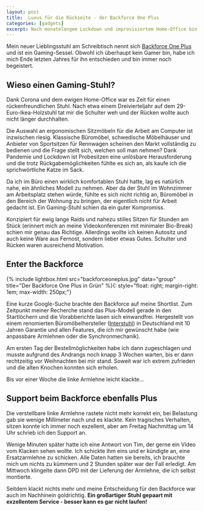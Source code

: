 ```yaml
---
layout: post
title:  Luxus für die Rückseite - der Backforce One Plus
categories: [gadgets]
excerpt: Nach monatelangem Lockdown und improvisiertem Home-Office bin ich vom hölzernen Küchenstuhl auf den Gamingchair Backforce One+ umgestiegen und bin jetzt Fan.
---
```


Mein neuer Lieblingsstuhl am Schreibtisch nennt sich [Backforce One Plus](https://www.backforce.gg/) und ist ein Gaming-Sessel. Obwohl ich überhaupt kein Gamer bin, habe ich mich Ende letzten Jahres für ihn entschieden und bin immer noch begeistert.

## Wieso einen Gaming-Stuhl?

Dank Corona und dem ewigen Home-Office war es Zeit für einen rückenfreundlichen Stuhl. Nach etwa einem Dreivierteljahr auf dem 29-Euro-Ikea-Holzstuhl tat mir die Schulter weh und der Rücken wollte auch nicht länger durchhalten.

Die Auswahl an ergonomischen Sitzmöbeln für die Arbeit am Computer ist inzwischen riesig. Klassische Büromöbel, schwedische Möbelhäuser und Anbieter von Sportsitzen für Rennwagen scheinen den Markt vollständig zu bedienen und die Frage stellt sich, welchen soll man nehmen? Dank Pandemie und Lockdown ist Probesitzen eine unlösbare Herausforderung und die trotz Rückgabemöglichkeiten fühlte es sich an, als kaufe ich die sprichwörtliche Katze im Sack.

Da ich im Büro einen wirklich komfortablen Stuhl hatte, lag es natürlich nahe, ein ähnliches Modell zu nehmen. Aber da der Stuhl im Wohnzimmer am Arbeitsplatz stehen würde, fühlte es sich nicht richtig an, Büromöbel in den Bereich der Wohnung zu bringen, der eigentlich nicht für Arbeit gedacht ist. Ein Gaming-Stuhl schien da ein guter Kompromiss.

Konzipiert für ewig lange Raids und nahezu stilles Sitzen für Stunden am Stück (erinnert mich an meine Videokonferenzen mit minimaler Bio-Break) schien mir genau das Richtige. Allerdings wollte ich keinen Autositz und auch keine Ware aus Fernost, sondern lieber etwas Gutes. Schulter und Rücken waren ausreichend Motivation.

## Enter the Backforce

{% include lightbox.html src="backforceoneplus.jpg" data="group" title="Der Backforce One Plus in Grün" %}{: style="float: right; margin-right: 1em; max-width: 250px;"}

Eine kurze Google-Suche brachte den Backforce auf meine Shortlist. Zum Zeitpunkt meiner Recherche stand das Plus-Modell gerade in den Startlöchern und die Vorabberichte lasen sich einwandfrei. Hergestellt von einem renomierten Büromöbelhersteller ([Interstuhl](https://www.interstuhl.com/)) in Deutschland mit 10 Jahren Garantie und allen Features, die ich mir gewünscht habe (wie anpassbare Armlehnen oder die Synchronmechanik).

Am ersten Tag der Bestellmöglichkeiten habe ich dann zugeschlagen und musste aufgrund des Andrangs noch knapp 3 Wochen warten, bis er dann rechtzeitig vor Weihnachten bei mir stand. Soweit war ich extrem zufrieden und die alten Knochen konnten sich erholen.

Bis vor einer Woche die linke Armlehne leicht klackte...

## Support beim Backforce ebenfalls Plus

Die verstellbare linke Armlehne rastete nicht mehr korrekt ein, bei Belastung gab sie wenige Millimeter nach und es klackte. Kein tragisches Verhalten, sitzen konnte ich immer noch exzellent, aber am Freitag Nachmittag um 14 Uhr schrieb ich den Support an.

Wenige Minuten später hatte ich eine Antwort von Tim, der gerne ein Video vom Klacken sehen wollte. Ich schickte ihm eins und er kündigte an, eine Ersatzarmlehne zu schicken. Alle Daten hatten sie bereits, ich brauchte mich um nichts zu kümmern und 2 Stunden später war der Fall erledigt. Am Mittwoch klingelte dann DPD mit der Lieferung der Armlehne, die ich selbst montierte.

Seitdem klackt nichts mehr und meine Entscheidung für den Backforce war auch im Nachhinein goldrichtig. **Ein großartiger Stuhl gepaart mit exzellentem Service - besser kann es gar nicht laufen!**
